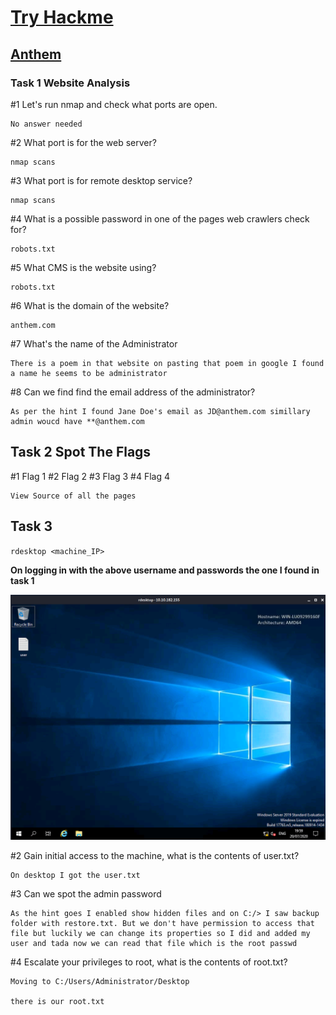
# [Try Hackme](https://tryhackme.com/)
## [Anthem](https://tryhackme.com/room/anthem) 


### Task 1 Website Analysis

#1 Let's run nmap and check what ports are open.
```
No answer needed
```

#2 What port is for the web server?
```
nmap scans
```

#3 What port is for remote desktop service?
```
nmap scans
```

#4 What is a possible password in one of the pages web crawlers check for?
```
robots.txt
```

#5 What CMS is the website using?
```
robots.txt
```

#6 What is the domain of the website? 
```
anthem.com
```

#7 What's the name of the Administrator
```
There is a poem in that website on pasting that poem in google I found a name he seems to be administrator
```

#8 Can we find find the email address of the administrator?
```
As per the hint I found Jane Doe's email as JD@anthem.com simillary admin woucd have **@anthem.com
```
## Task 2  Spot The Flags
#1 Flag 1
#2 Flag 2
#3 Flag 3
#4 Flag 4
```
View Source of all the pages
```

## Task 3

`rdesktop <machine_IP>`

**On logging in with the above username and passwords the one I found in task 1**

![](./images/rdp.png)

#2 Gain initial access to the machine, what is the contents of user.txt?
```
On desktop I got the user.txt
```
#3 Can we spot the admin password
```
As the hint goes I enabled show hidden files and on C:/> I saw backup folder with restore.txt. But we don't have permission to access that file but luckily we can change its properties so I did and added my user and tada now we can read that file which is the root passwd 
```

#4 Escalate your privileges to root, what is the contents of root.txt?

```
Moving to C:/Users/Administrator/Desktop

there is our root.txt
```